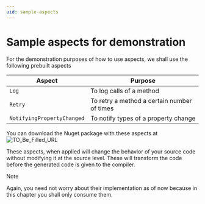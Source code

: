 ```yaml
---
uid: sample-aspects
---
```

# Sample aspects for demonstration

For the demonstration purposes of how to use aspects, we shall use the following prebuilt aspects

|Aspect | Purpose |
|-------|----------|
|`Log` | To log calls of a method 
|`Retry` | To retry a method a certain number of times
|`NotifyingPropertyChanged` | To notify types of a property change 

You can download the Nuget package with these aspects at  ![TO_Be_Filled_URL](here)

These aspects, when applied will change the behavior of your source code without modifying it at the source level. These will transform the code before the generated code is given to the compiler. 

> [!NOTE]
> Again, you need not worry about their implementation as of now because in this chapter you shall only consume them. 